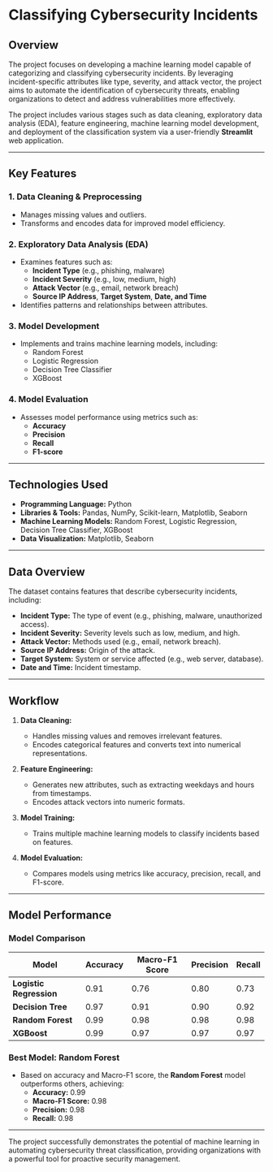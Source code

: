 # Classifying Cybersecurity Incidents

## Overview

The project focuses on developing a machine learning model capable of categorizing and classifying cybersecurity incidents. By leveraging incident-specific attributes like type, severity, and attack vector, the project aims to automate the identification of cybersecurity threats, enabling organizations to detect and address vulnerabilities more effectively.

The project includes various stages such as data cleaning, exploratory data analysis (EDA), feature engineering, machine learning model development, and deployment of the classification system via a user-friendly **Streamlit** web application.

---

## Key Features

### 1. **Data Cleaning & Preprocessing**
- Manages missing values and outliers.
- Transforms and encodes data for improved model efficiency.

### 2. **Exploratory Data Analysis (EDA)**
- Examines features such as:
  - **Incident Type** (e.g., phishing, malware)
  - **Incident Severity** (e.g., low, medium, high)
  - **Attack Vector** (e.g., email, network breach)
  - **Source IP Address**, **Target System**, **Date, and Time**
- Identifies patterns and relationships between attributes.

### 3. **Model Development**
- Implements and trains machine learning models, including:
  - Random Forest
  - Logistic Regression
  - Decision Tree Classifier
  - XGBoost

### 4. **Model Evaluation**
- Assesses model performance using metrics such as:
  - **Accuracy**
  - **Precision**
  - **Recall**
  - **F1-score**

---

## Technologies Used

- **Programming Language:** Python
- **Libraries & Tools:** Pandas, NumPy, Scikit-learn, Matplotlib, Seaborn
- **Machine Learning Models:** Random Forest, Logistic Regression, Decision Tree Classifier, XGBoost
- **Data Visualization:** Matplotlib, Seaborn

---

## Data Overview

The dataset contains features that describe cybersecurity incidents, including:

- **Incident Type:** The type of event (e.g., phishing, malware, unauthorized access).
- **Incident Severity:** Severity levels such as low, medium, and high.
- **Attack Vector:** Methods used (e.g., email, network breach).
- **Source IP Address:** Origin of the attack.
- **Target System:** System or service affected (e.g., web server, database).
- **Date and Time:** Incident timestamp.

---

## Workflow

1. **Data Cleaning:**  
   - Handles missing values and removes irrelevant features.
   - Encodes categorical features and converts text into numerical representations.

2. **Feature Engineering:**  
   - Generates new attributes, such as extracting weekdays and hours from timestamps.
   - Encodes attack vectors into numeric formats.

3. **Model Training:**  
   - Trains multiple machine learning models to classify incidents based on features.

4. **Model Evaluation:**  
   - Compares models using metrics like accuracy, precision, recall, and F1-score.

---

## Model Performance

### **Model Comparison**

| Model                  | Accuracy | Macro-F1 Score | Precision | Recall |
|------------------------|----------|----------------|-----------|--------|
| **Logistic Regression** | 0.91     | 0.76           | 0.80      | 0.73   |
| **Decision Tree**       | 0.97     | 0.91           | 0.90      | 0.92   |
| **Random Forest**       | 0.99     | 0.98           | 0.98      | 0.98   |
| **XGBoost**             | 0.99     | 0.97           | 0.97      | 0.97   |

### **Best Model: Random Forest**
- Based on accuracy and Macro-F1 score, the **Random Forest** model outperforms others, achieving:
  - **Accuracy:** 0.99
  - **Macro-F1 Score:** 0.98
  - **Precision:** 0.98
  - **Recall:** 0.98

---

The project successfully demonstrates the potential of machine learning in automating cybersecurity threat classification, providing organizations with a powerful tool for proactive security management.